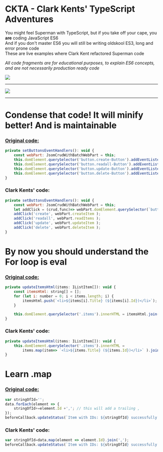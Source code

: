 # CKTA - Clark Kents' TypeScript Adventures

You might feel Superman with TypeScript, but if you take off your cape, you **are** coding JavaScript ES6  
And if you don't master ES6 you will still be writing oldskool ES3, long and error prone code  
These are live examples where Clark Kent refactored Superman code  

*All code fragments are for educational purposes, to explain ES6 concepts, and are not necessarily production ready code*

![](http://i.imgur.com/1xT1HKV.jpg)

<hr>

![](http://i.imgur.com/l65o93Z.jpg)

<hr>

# Condense that code! It will minify better! And is maintainable

### [Original code:](https://github.com/SharePoint/sp-dev-fx-webparts/pull/231/files#diff-56)

```javascript
private setButtonsEventHandlers(): void {
	const webPart: JsomCrudWithBatchWebPart = this;
	this.domElement.querySelector('button.create-Button').addEventListener('click', () => { webPart.createItem(); });
	this.domElement.querySelector('button.readall-Button').addEventListener('click', () => { webPart.readItems(); });
	this.domElement.querySelector('button.update-Button').addEventListener('click', () => { webPart.updateItem(); });
	this.domElement.querySelector('button.delete-Button').addEventListener('click', () => { webPart.deleteItem(); });
}
```

### Clark Kents' code:

```javascript   
private setButtonsEventHandlers(): void {
	const webPart: JsomCrudWithBatchWebPart = this;
	let addClick = (crud,func)=> webPart.domElement.querySelector(`button.${crud}-Button`).addEventListener('click', () => func);
	addClick('create', webPart.createItem );
	addClick('readall', webPart.readItems );
	addClick('update', webPart.updateItem );
	addClick('delete', webPart.deleteItem );
}
```

# By now you should understand the For loop is eval

### [Original code:](https://github.com/SharePoint/sp-dev-fx-webparts/pull/231/files#diff-56)

```javascript
private updateItemsHtml(items: IListItem[]): void {
	const itemsHtml: string[] = [];
	for (let i: number = 0; i < items.length; i) {
		itemsHtml.push(`<li>${items[i].Title} (${items[i].Id})</li>`);
	}

	this.domElement.querySelector('.items').innerHTML = itemsHtml.join('');
}
```

### Clark Kents' code:

```javascript   
private updateItemsHtml(items: IListItem[]): void {
	this.domElement.querySelector('.items').innerHTML = 
		items.map(item=> `<li>${items.Title} (${items.Id})</li>` ).join('');
}
```

# Learn .map

### [Original code:](https://github.com/SharePoint/sp-dev-fx-webparts/pull/231/files#diff-56)

```javascript
var stringOfId='';
data.forEach(element => {
	stringOfId+=element.Id +','; // this will add a trailing ,
});
beforeCallback.updateStatus(`Item with IDs: ${stringOfId} successfully updated`);
```

### Clark Kents' code:

```javascript   
var stringOfId=data,map(element => element.Id).join(',');
beforeCallback.updateStatus(`Item with IDs: ${stringOfId} successfully updated`);
```
	
